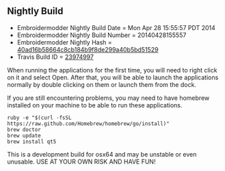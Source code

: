 
Nightly Build
------------------------------

* Embroidermodder Nightly Build Date = Mon Apr 28 15:55:57 PDT 2014
* Embroidermodder Nightly Build Number = 20140428155557
* Embroidermodder Nightly Hash = [40ad16b58664c8cb184b9f8de299a40b5bd51529](https://github.com/Embroidermodder/Embroidermodder/commit/40ad16b58664c8cb184b9f8de299a40b5bd51529)
* Travis Build ID = [23974997](https://travis-ci.org/Embroidermodder/Embroidermodder/builds/23974997)

When running the applications for the first time, you will need to right click on it and select Open.
After that, you will be able to launch the applications normally by double clicking on them or launch them from the dock.

If you are still encountering problems, you may need to have homebrew installed on your machine to be able to run these applications.
```
ruby -e "$(curl -fsSL https://raw.github.com/Homebrew/homebrew/go/install)"
brew doctor
brew update
brew install qt5
```

This is a development build for osx64 and may be unstable or even unusable.
USE AT YOUR OWN RISK AND HAVE FUN!

